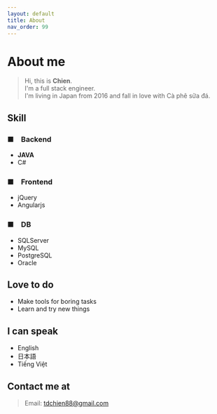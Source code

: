 ```yaml
---
layout: default
title: About
nav_order: 99
---
```


# About me

>Hi, this is **Chien**.   
>I'm a full stack engineer.    
>I'm living in Japan from 2016 and fall in love with Cà phê sữa đá.  



## Skill

### ■　Backend
- **JAVA**
- C#

### ■　Frontend
- jQuery
- Angularjs

### ■　DB
- SQLServer
- MySQL
- PostgreSQL
- Oracle


## Love to do
- Make tools for boring tasks
- Learn and try new things


## I can speak
- English
- 日本語
- Tiếng Việt



## Contact me at
>Email: <a class="u-email link-gray-dark " href="tdchien88@gmail.com">tdchien88@gmail.com</a>


